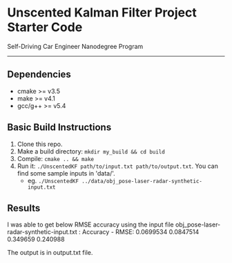 # Unscented Kalman Filter Project Starter Code
Self-Driving Car Engineer Nanodegree Program

---

## Dependencies

* cmake >= v3.5
* make >= v4.1
* gcc/g++ >= v5.4

## Basic Build Instructions

1. Clone this repo.
2. Make a build directory: `mkdir my_build && cd build`
3. Compile: `cmake .. && make`
4. Run it: `./UnscentedKF path/to/input.txt path/to/output.txt`. You can find
   some sample inputs in 'data/'.
    - eg. `./UnscentedKF ../data/obj_pose-laser-radar-synthetic-input.txt`


## Results

I was able to get below RMSE accuracy using the input file obj_pose-laser-radar-synthetic-input.txt :
	Accuracy - RMSE:
  0.0699534
  0.0847514
  0.349659
  0.240988

The output is in output.txt file.